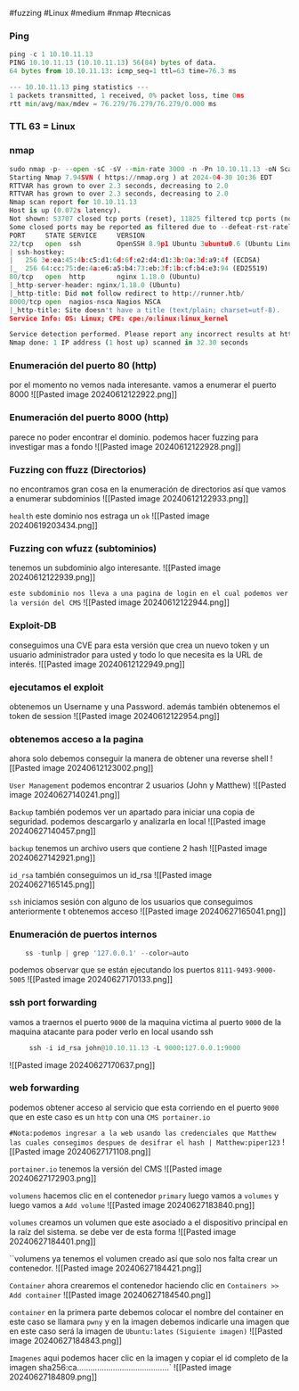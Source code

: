 #fuzzing #Linux #medium #nmap #tecnicas 
### Ping
```python
ping -c 1 10.10.11.13
PING 10.10.11.13 (10.10.11.13) 56(84) bytes of data.
64 bytes from 10.10.11.13: icmp_seq=1 ttl=63 time=76.3 ms

--- 10.10.11.13 ping statistics ---
1 packets transmitted, 1 received, 0% packet loss, time 0ms
rtt min/avg/max/mdev = 76.279/76.279/76.279/0.000 ms
```

### TTL 63 = Linux

### nmap
```python
sudo nmap -p- --open -sC -sV --min-rate 3000 -n -Pn 10.10.11.13 -oN Scan
Starting Nmap 7.94SVN ( https://nmap.org ) at 2024-04-30 10:36 EDT
RTTVAR has grown to over 2.3 seconds, decreasing to 2.0
RTTVAR has grown to over 2.3 seconds, decreasing to 2.0
Nmap scan report for 10.10.11.13
Host is up (0.072s latency).
Not shown: 53707 closed tcp ports (reset), 11825 filtered tcp ports (no-response)
Some closed ports may be reported as filtered due to --defeat-rst-ratelimit
PORT     STATE SERVICE     VERSION
22/tcp   open  ssh         OpenSSH 8.9p1 Ubuntu 3ubuntu0.6 (Ubuntu Linux; protocol 2.0)
| ssh-hostkey: 
|   256 3e:ea:45:4b:c5:d1:6d:6f:e2:d4:d1:3b:0a:3d:a9:4f (ECDSA)
|_  256 64:cc:75:de:4a:e6:a5:b4:73:eb:3f:1b:cf:b4:e3:94 (ED25519)
80/tcp   open  http        nginx 1.18.0 (Ubuntu)
|_http-server-header: nginx/1.18.0 (Ubuntu)
|_http-title: Did not follow redirect to http://runner.htb/
8000/tcp open  nagios-nsca Nagios NSCA
|_http-title: Site doesn't have a title (text/plain; charset=utf-8).
Service Info: OS: Linux; CPE: cpe:/o:linux:linux_kernel

Service detection performed. Please report any incorrect results at https://nmap.org/submit/ .
Nmap done: 1 IP address (1 host up) scanned in 32.30 seconds
```

### Enumeración del puerto 80 (http)
por el momento no vemos nada interesante. vamos a enumerar el puerto 8000
![[Pasted image 20240612122922.png]]

### Enumeración del puerto 8000 (http)
parece no poder encontrar el dominio. podemos hacer fuzzing para investigar mas a fondo
![[Pasted image 20240612122928.png]]

### Fuzzing con ffuzz (Directorios)
no encontramos gran cosa en la enumeración de directorios así que vamos a enumerar subdominios 
![[Pasted image 20240612122933.png]]

`health`
este dominio nos estraga un `ok`
![[Pasted image 20240619203434.png]]
### Fuzzing con wfuzz (subtominios)
tenemos un subdominio algo interesante. 
![[Pasted image 20240612122939.png]]

`este subdominio nos lleva a una pagina de login en el cual podemos ver la versión del CMS`
![[Pasted image 20240612122944.png]]

### Exploit-DB
conseguimos una CVE para esta versión que crea un nuevo token y un usuario administrador para usted y todo lo que necesita es la URL de interés.
![[Pasted image 20240612122949.png]]

### ejecutamos el exploit
obtenemos un Username y una Password. además también obtenemos el token de session
![[Pasted image 20240612122954.png]]

### obtenemos acceso a la pagina
ahora solo debemos conseguir la manera de obtener una reverse shell
![[Pasted image 20240612123002.png]]

`User Management`
podemos encontrar 2 usuarios (John y Matthew)
![[Pasted image 20240627140241.png]]

`Backup`
también podemos ver un apartado para iniciar una copia de seguridad. podemos descargarlo y analizarla en local
![[Pasted image 20240627140457.png]]

`backup`
tenemos un archivo users que contiene 2 hash
![[Pasted image 20240627142921.png]]

`id_rsa`
también conseguimos un id_rsa
![[Pasted image 20240627165145.png]]

`ssh`
iniciamos sesión con alguno de los usuarios que conseguimos anteriormente t obtenemos acceso
![[Pasted image 20240627165041.png]]

### Enumeración de puertos internos

```python
	ss -tunlp | grep '127.0.0.1' --color=auto
```

podemos observar que se están ejecutando los puertos `8111-9493-9000-5005` 
![[Pasted image 20240627170133.png]]

### ssh port forwarding
vamos a traernos el puerto `9000` de la maquina victima al puerto `9000` de la maquina atacante para poder verlo en local usando ssh

```python
	 ssh -i id_rsa john@10.10.11.13 -L 9000:127.0.0.1:9000
```

![[Pasted image 20240627170637.png]]

### web forwarding
podemos obtener acceso al servicio que esta corriendo en el puerto `9000` que en este caso es un `http` con una `CMS portainer.io` 

`#Nota:podemos ingresar a la web usando las credenciales que Matthew las cuales consegimos despues de desifrar el hash | Matthew:piper123`
![[Pasted image 20240627171108.png]]

`portainer.io`
tenemos la versión del CMS
![[Pasted image 20240627172903.png]]

`volumens`
hacemos clic en el contenedor `primary` luego vamos a `volumes` y luego vamos a `Add volume`
![[Pasted image 20240627183840.png]]

`volumes`
creamos un volumen que este asociado a el dispositivo principal en la raíz del sistema. se debe ver de esta forma
![[Pasted image 20240627184401.png]]

``volumens
ya tenemos el volumen creado así que solo nos falta crear un contenedor. 
![[Pasted image 20240627184421.png]]

`Container`
ahora crearemos el contenedor haciendo clic en `Containers >> Add container`
![[Pasted image 20240627184540.png]]

`container`
en la primera parte debemos colocar el nombre del container en este caso se llamara `pwny` y en la imagen debemos indicarle una imagen que en este caso será la imagen de `Ubuntu:lates` `(Siguiente imagen)`
![[Pasted image 20240627184843.png]]

`Imagenes`
aqui podemos hacer clic en la imagen y copiar el id completo de la imagen sha256:ca.........................................`
![[Pasted image 20240627184809.png]]